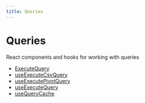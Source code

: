 ```yaml
---
title: Queries
---
```


# Queries

React components and hooks for working with queries

- [ExecuteQuery](function.ExecuteQuery.md)
- [useExecuteCsvQuery](function.useExecuteCsvQuery.md)
- [useExecutePivotQuery](function.useExecutePivotQuery.md) <Badge type="beta" text="Beta" />
- [useExecuteQuery](function.useExecuteQuery.md)
- [useQueryCache](function.useQueryCache.md) <Badge type="alpha" text="Alpha" />
